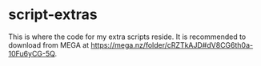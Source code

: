 # script-extras
This is where the code for my extra scripts reside. It is recommended to download from MEGA at https://mega.nz/folder/cRZTkAJD#dV8CG6th0a-10Fu6yCG-5Q.
